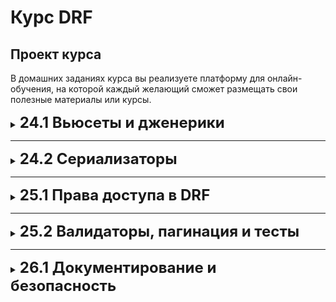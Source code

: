 # Курс DRF

## Проект курса

В домашних заданиях курса вы реализуете платформу для онлайн-обучения, на которой каждый желающий сможет размещать свои
полезные материалы или курсы.


<details>

<summary > <font size="5" style="italic"> <b>24.1 Вьюсеты и дженерики <b></font> </summary>

## Задачи

1. [Задание 1](#задание-1)
2. [Задание 2](#задание-2)
3. [Задание 3](#задание-3)

### ___Задание 1___

Создайте новый Django-проект, подключите DRF в настройках проекта.

### ___Задание 2___

Создайте следующие модели:

1. Пользователь:

- все поля от обычного пользователя, но авторизацию заменить на email;
- телефон;
- город;
- аватарка.

Модель пользователя разместите в приложении users

2. Курс:

- название,
- превью (картинка),
- описание.

3. Урок:

- название,
- описание,
- превью (картинка),
- ссылка на видео.

> Урок и курс - это связанные между собой сущности. Уроки складываются в курс, в одном курсе может быть много уроков.
> Реализуйте связь между ними.

Модель курса и урока разместите в отдельном приложении. Название для приложения выбирайте такое, чтобы оно описывало то,
с какими сущностями приложение работает. Например, lms или materials - отличные варианты.

### ___Задание 3___

Опишите CRUD для моделей курса и урока. Для реализации CRUD для курса используйте Viewsets, а для урока -
Generic-классы.

Для работы контроллеров опишите простейшие сериализаторы.

> При реализации CRUD для уроков реализуйте все необходимые операции (получение списка, получение одной сущности,
> создание, изменение и удаление).

Для работы контроллеров опишите простейшие сериализаторы.

> Работу каждого эндпоинта необходимо проверять с помощью Postman.  
> Также на данном этапе работы мы не заботимся о безопасности и не закрываем от редактирования объекты и модели даже
> самой простой авторизацией.

### ___*Дополнительное задание___

Реализуйте эндпоинт для редактирования профиля любого пользователя на основе более привлекательного подхода для личного
использования: Viewset или Generic.

> Дополнительное задание, помеченное звездочкой, желательно, но не обязательно выполнять.



</details>

---------------------

<details>

<summary > <font size="5" style="italic"> <b>24.2 Сериализаторы <b></font> </summary>

## Задачи

1. [Задание 1](#задание-1)
2. [Задание 2](#задание-2)
3. [Задание 3](#задание-3)
4. [Задание 4](#задание-4)

### ___Задание 1___

Для модели курса добавьте в сериализатор поле вывода количества уроков. Поле реализуйте с помощью

    SerializerMethodField()

### ___Задание 2___

Добавьте новую модель в приложение users:

Платежи

- пользователь,
- дата оплаты,
- оплаченный курс или урок,
- сумма оплаты,
- способ оплаты: наличные или перевод на счет.

> Поля `пользователь`, `оплаченный курс` и  `отдельно оплаченный урок` должны быть ссылками на соответствующие модели.

Запишите в таблицу, соответствующую этой модели данные через инструмент фикстур или кастомную команду.

> Если вы забыли как работать с фикстурами или кастомной командой - можете вернуться к уроку 20.1 Работа с ORM в Django
> чтобы вспомнить материал.

### ___Задание 3___

Для сериализатора для модели курса реализуйте поле вывода уроков. Вывод реализуйте с помощью сериализатора для связанной
модели.

> Один сериализатор должен выдавать и количество уроков курса и информацию по всем урокам курса одновременно.

### ___Задание 4___

Настроить фильтрацию для эндпоинта вывода списка платежей с возможностями:

- менять порядок сортировки по дате оплаты,
- фильтровать по курсу или уроку,
- фильтровать по способу оплаты.

### ___*Дополнительное задание___

Для профиля пользователя сделайте вывод истории платежей, расширив сериализатор для вывода списка платежей

> Дополнительное задание, помеченное звездочкой, желательно, но не обязательно выполнять.

</details>

---------------------

<details>

<summary > <font size="5" style="italic"> <b>25.1 Права доступа в DRF <b></font> </summary>

## Задачи

1. [Задание 1](#задание-1)
2. [Задание 2](#задание-2)
3. [Задание 3](#задание-3)

### ___Задание 1___

Реализуйте CRUD для пользователей, в том числе регистрацию пользователей,
настройте в проекте использование JWT-авторизации и закройте каждый
эндпоинт авторизацией.

> Эндпоинты для авторизации и регистрации
> должны остаться доступны для неавторизованных пользователей.

### ___Задание 2___

Заведите группу модераторов и опишите для нее права работы
с любыми уроками и курсами, но без возможности их удалять и создавать новые.
Заложите функционал такой проверки в контроллеры.

### ___Задание 3___

Опишите права доступа для объектов таким образом, чтобы пользователи, которые не входят в группу модераторов,
могли видеть, редактировать и удалять только свои курсы и уроки.

> Заводить группы лучше через админку и не реализовывать для этого дополнительных эндпоинтов.

</details>

---------------------

<details>

<summary > <font size="5" style="italic"> <b>25.2 Валидаторы, пагинация и тесты <b></font> </summary>

## Задачи

1. [Задание 1](#задание-1)
2. [Задание 2](#задание-2)
3. [Задание 3](#задание-3)
3. [Задание 4](#задание-4)

### ___Задание 1___

Для сохранения уроков и курсов реализуйте дополнительную проверку на отсутствие 
в материалах ссылок на сторонние ресурсы, кроме youtube.com.
То есть ссылки на видео можно прикреплять в материалы, 
а ссылки на сторонние образовательные платформы или личные сайты — нельзя.
> Создайте отдельный файл validators.py, реализуйте валидатор, 
> проверяющий ссылку, которую пользователь хочет записать в поле 
> урока с помощью класса или функции.
> 
> Интегрируйте валидатор в сериализатор.
> 
> Если вы используете функцию-валидатор — указанием валидаторов для поля сериализатора 
validators=[ваш_валидатор]. 
> 
> Если вы используете класс-валидатор — указанием валидаторов в class Meta:
validators = [ваш_валидатор(field='поле_которое_валидируем')].


### ___Задание 2___

Добавьте модель подписки на обновления курса для пользователя.

> Модель подписки должна содержать следующие поля: «пользователь» (FK на модель пользователя), 
> «курс» (FK на модель курса). 
> Можете дополнительно расширить модель при необходимости.

Вам необходимо реализовать эндпоинт для установки подписки пользователя
и на удаление подписки у пользователя. 

При этом при выборке данных по курсу пользователю необходимо присылать 
признак подписки текущего пользователя на курс. 
То есть давать информацию, подписан пользователь на обновления курса или нет.

### ___Задание 3___

Реализуйте пагинацию для вывода всех уроков и курсов.

> Пагинацию реализуйте в отдельном файле paginators.py . 
> Можно реализовать один или несколько классов пагинатора. 
> Укажите параметры page_size , page_size_query_param , max_page_size для класса PageNumberPagination . 
> Количество элементов на странице выберите самостоятельно. 
> Интегрируйте пагинатор в контроллеры, используя параметр pagination_class .

### ___Задание 4___

Напишите тесты, которые будут проверять корректность работы CRUD уроков и функционал работы подписки на обновления курса.
> В тестах используйте метод setUp для заполнения базы данных тестовыми данными. 
> Обработайте возможные варианты взаимодействия с контроллерами пользователей с разными правами доступа. 
> Для аутентификации пользователей используйте self.client.force_authenticate(). 
> Документацию к этому методу можно найти тут.

Сохраните результат проверки покрытия тестами.


</details>

---------------------

<details>

<summary > <font size="5" style="italic"> <b>26.1 Документирование и безопасность <b></font> </summary>

## Задачи

1. [Задание 1](#задание-1)
2. [Задание 2](#задание-2)


### ___Задание 1___

Подключить и настроить вывод документации для проекта. 
Убедиться, что каждый из реализованных эндпоинтов описан в документации верно, при необходимости описать вручную.
> Для работы с документацией проекта воспользуйтесь библиотекой drf-yasg или drf-spectacular.


### ___Задание 2___

Подключить возможность оплаты курсов через https://stripe.com/docs/api.

Доступы можно получить напрямую из документации, а также пройти простую регистрацию 
по адресу https://dashboard.stripe.com/register.

Для работы с запросами вам понадобится реализовать обращение к эндпоинтам:

https://stripe.com/docs/api/products/create — создание продукта;
https://stripe.com/docs/api/prices/create — создание цены;
https://stripe.com/docs/api/checkout/sessions/create — создание сессии для получения ссылки на оплату.

> При создании цены и сессии обратите внимание на поля, которые вы передаете в запросе. 
> Внимательно изучите значение каждого поля и проанализируйте ошибки при их возникновении, 
> чтобы создать корректную запись.
> При создании сессии нужно передавать id цены, которая соответствует конкретному продукту.

Для тестирования можно использовать номера карт из документации:

https://stripe.com/docs/terminal/references/testing#standard-test-cards.


</details>
